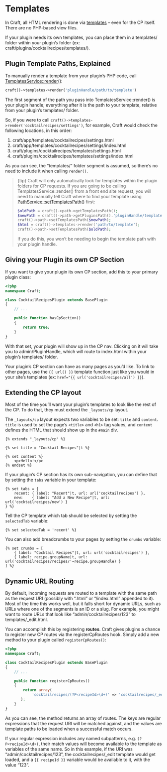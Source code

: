 # Templates

In Craft, all HTML rendering is done via [templates](../templating-overview.md) – even for the CP itself. There are no PHP-based view files.

If your plugin needs its own templates, you can place them in a templates/ folder within your plugin’s folder (ex: craft/plugins/cocktailrecipes/templates/).

## Plugin Template Paths, Explained

To manually render a template from your plugin’s PHP code, call [TemplatesService::render()](/classreference/services/TemplatesService#render-detail):

```php
craft()->templates->render('pluginHandle/path/to/template')
```

The first segment of the path you pass into TemplatesService::render() is your plugin handle; everything after it is the path to your template, relative from your plugin’s templates/ folder.

So, if you were to call `craft()->templates->render('cocktailrecipes/settings')`, for example, Craft would check the following locations, in this order:

1. craft/app/templates/cocktailrecipes/settings.html
2. craft/app/templates/cocktailrecipes/settings/index.html
3. craft/plugins/cocktailrecipes/templates/settings.html
4. craft/plugins/cocktailrecipes/templates/settings/index.html

As you can see, the “templates/” folder segment is assumed, so there’s no need to include it when calling `render()`.

> {tip} Craft will only automatically look for templates within the plugin folders for CP requests. If you are going to be calling TemplatesService::render() from a front end site request, you will need to manually tell Craft where to find your template using [PathService::setTemplatesPath()](/classreference/services/PathService#setTemplatesPath-detail) first:
>
> ```php
> $oldPath = craft()->path->getTemplatesPath();
> $newPath = craft()->path->getPluginsPath().'pluginHandle/templates';
> craft()->path->setTemplatesPath($newPath);
> $html = craft()->templates->render('path/to/template');
> craft()->path->setTemplatesPath($oldPath);
> ```
>
> If you do this, you won’t be needing to begin the template path with your plugin handle.

## Giving your Plugin its own CP Section

If you want to give your plugin its own CP section, add this to your primary plugin class:

```php
<?php
namespace Craft;

class CocktailRecipesPlugin extends BasePlugin
{
    // ...

    public function hasCpSection()
    {
        return true;
    }
}
```

With that set, your plugin will show up in the CP nav. Clicking on it will take you to admin/PluginHandle, which will route to index.html within your plugin’s templates/ folder.

Your plugin’s CP section can have as many pages as you’d like. To link to other pages, use the `{{ url() }}` template function just like you would in your site’s templates (ex: `href="{{ url('cocktailrecipes/all') }}`).

## Extending the CP layout

Most of the time you’ll want your plugin’s templates to look like the rest of the CP. To do that, they must extend the ``_layouts/cp`` layout.

The `_layouts/cp` layout expects two variables to be set: `title` and `content`. `title` is used to set the page’s `<title>` and `<h1>` tag values, and `content` defines the HTML that should show up in the `#main` div.

```twig
{% extends "_layouts/cp" %}

{% set title = "Cocktail Recipes"|t %}

{% set content %}
    <p>Hello!</p>
{% endset %}
```

If your plugin’s CP section has its own sub-navigation, you can define that by setting the `tabs` variable in your template:

```twig
{% set tabs = {
    recent: { label: "Recent"|t, url: url('cocktailrecipes') },
    new:    { label: "Add a New Recipe"|t, url: url('cocktailrecipes/new') }
} %}
```

Tell the CP template which tab should be selected by setting the `selectedTab` variable:

```twig
{% set selectedTab = 'recent' %}
```

You can also add breadcrumbs to your pages by setting the `crumbs` variable:

```twig
{% set crumbs = [
    { label: "Cocktail Recipes"|t, url: url('cocktailrecipes') },
    { label: recipe.groupName|t, url: url('cocktailrecipes/recipes/'~recipe.groupHandle) }
] %}
```

## Dynamic URL Routing

By default, incoming requests are routed to a template with the same path as the request URI (possibly with “.html” or “/index.html” appended to it). Most of the time this works well, but it falls short for dynamic URLs, such as URLs where one of the segments is an ID or a slug. For example, you might want to route URLs that look like “admin/cocktailrecipes/123” to templates/\_edit.html.

You can accomplish this by registering **routes**. Craft gives plugins a chance to register new CP routes via the registerCpRoutes hook. Simply add a new method to your plugin called `registerCpRoutes()`:

```php
<?php
namespace Craft;

class CocktailRecipesPlugin extends BasePlugin
{
    // ...

    public function registerCpRoutes()
    {
        return array(
            'cocktailrecipes/(?P<recipeId>\d+)' => 'cocktailrecipes/_edit',
       );
    }
}
```

As you can see, the method returns an array of routes. The keys are regular expressions that the request URI will be matched against, and the values are template paths to be loaded when a successful match occurs.

If your regular expression includes any named subpatterns, e.g. `(?P<recipeId>\d+)`, their match values will become available to the template as variables of the same name. So in this example, if the URI was “admin/cocktailrecipes/123”, the cocktailrecipes/_edit template would get loaded, and a `{{ recipeId }}` variable would be available to it, with the value “123”.